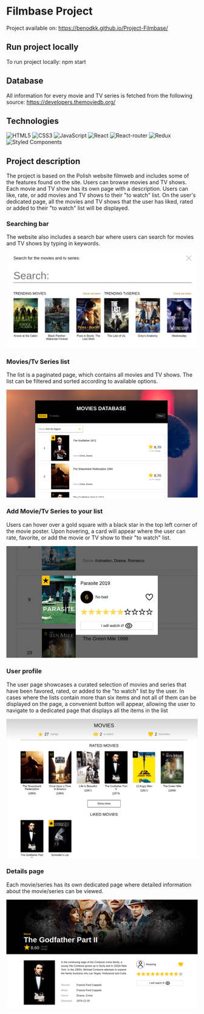 # Filmbase Project

Project available on: https://benodkk.github.io/Project-Filmbase/

## Run project locally

To run project locally: npm start

## Database

All information for every movie and TV series is fetched from the following source: https://developers.themoviedb.org/

## Technologies

![HTML5](https://img.shields.io/badge/html5-%23E34F26.svg?style=for-the-badge&logo=html5&logoColor=white)
![CSS3](https://img.shields.io/badge/css3-%231572B6.svg?style=for-the-badge&logo=css3&logoColor=white)
![JavaScript](https://img.shields.io/badge/javascript-%23323330.svg?style=for-the-badge&logo=javascript&logoColor=%23F7DF1E)
![React](https://img.shields.io/badge/react-%2320232a.svg?style=for-the-badge&logo=react&logoColor=%2361DAFB)
![React-router](https://img.shields.io/badge/react--router-black?style=for-the-badge&logo=react-router&logoColor=white)
![Redux](https://img.shields.io/badge/redux-%23593d88.svg?style=for-the-badge&logo=redux&logoColor=white)
![Styled Components](https://img.shields.io/badge/styled--components-DB7093?style=for-the-badge&logo=styled-components&logoColor=white)

## Project description

The project is based on the Polish website filmweb and includes some of the features found on the site. Users can browse movies and TV shows. Each movie and TV show has its own page with a description. Users can like, rate, or add movies and TV shows to their "to watch" list. On the user's dedicated page, all the movies and TV shows that the user has liked, rated or added to their "to watch" list will be displayed.

### Searching bar

The website also includes a search bar where users can search for movies and TV shows by typing in keywords.

<img src="./images/searching-bar.png">

### Movies/Tv Series list

The list is a paginated page, which contains all movies and TV shows. The list can be filtered and sorted according to available options.

<img src="./images/list.png">

### Add Movie/Tv Series to your list

Users can hover over a gold square with a black star in the top left corner of the movie poster. Upon hovering, a card will appear where the user can rate, favorite, or add the movie or TV show to their "to watch" list.

<img src="./images/rateMovie.png">

### User profile

The user page showcases a curated selection of movies and series that have been favored, rated, or added to the "to watch" list by the user. In cases where the lists contain more than six items and not all of them can be displayed on the page, a convenient button will appear, allowing the user to navigate to a dedicated page that displays all the items in the list

<img src="./images/user.png">

### Details page

Each movie/series has its own dedicated page where detailed information about the movie/series can be viewed.

<img src="./images/details-page.png">

